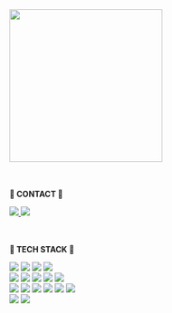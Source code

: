 <div>
    <img src="https://github.com/hayuri90/hayuri90/assets/121767145/0b5d5029-7939-4025-ac78-bfc08cd88d50" height="270">
</div>
<br/><br/>
<div>
    <div>
        <p><strong>💛 CONTACT 💛</strong></p>
        <a href="https://github.com/hayuri90">
            <img src="https://hits.seeyoufarm.com/api/count/incr/badge.svg?url=https%3A%2F%2Fgithub.com%2Fhayuri90&count_bg=%23000000&title_bg=%23000000&icon=github.svg&icon_color=%23E7E7E7&title=GitHub&edge_flat=false)"/>
        </a>
        <a href="mailto:hayuri90@gmail.com">
            <img src="https://img.shields.io/badge/Gmail-d14836?style=flat-square&logo=Gmail&logoColor=white&link=mailto:hayuri90@gmail.com" style="height : auto;"/>
        </a>
    </div>
    <br/><br/>
    <div>
        <p><strong>💛 TECH STACK 💛</strong></p>
        <img src="https://img.shields.io/badge/Java-007396?style=flat-square&logo=Conda-Forge&logoColor=white"/>
        <img src="https://img.shields.io/badge/JavaScript-F7DF1E?style=flat-square&logo=JavaScript&logoColor=white"/>
        <img src="https://img.shields.io/badge/HTML5-E34F26?style=flat-square&logo=HTML5&logoColor=white"/>
        <img src="https://img.shields.io/badge/CSS3-1572B6?style=flat-square&logo=CSS3&logoColor=white"/>
        <br/>
        <img src="https://img.shields.io/badge/Spring-6DB33F?style=flat-square&logo=Spring&logoColor=white"/>
        <img src="https://img.shields.io/badge/springboot-6DB33F?style=flat-square&logo=Spring&logoColor=white"/>
        <img src="https://img.shields.io/badge/Mybatis-000000?style=flat-square&logo=Fluentd&logoColor=white"/>
        <img src="https://img.shields.io/badge/jQuery-0769AD?style=flat-square&logo=jQuery&logoColor=white"/>
        <img src="https://img.shields.io/badge/Bootstrap-7952B3?style=flat-square&logo=Bootstrap&logoColor=white"/>
        <br/>
        <img src="https://img.shields.io/badge/Eclipse%20IDE-2C2255?style=flat-square&logo=EclipseIDE&logoColor=white"/>
        <img src="https://img.shields.io/badge/Visual Studio Code-007ACC?style=flat-square&logo=Visual Studio Code&logoColor=white"/>
        <img src="https://img.shields.io/badge/Git-F05032?style=flat-square&logo=git&logoColor=white"/>
        <img src="https://img.shields.io/badge/GitHub-181717?style=flat-square&logo=GitHub&logoColor=white"/>
        <img src="https://img.shields.io/badge/Notion-333317?style=flat-square&logo=Notion&logoColor=white"/>
        <img src="https://img.shields.io/badge/Tomcat-F8DC75?style=flat-square&logo=ApacheTomcat&logoColor=white" />
        <br/>
        <img src="https://img.shields.io/badge/Oracle-F80000?style=flat-square&logo=Oracle&logoColor=white"/>
        <img src="https://img.shields.io/badge/mysql-4479A1?style=flat-square&logo=Fluentd&logoColor=white"/>
        <br/><br/>
    </div>
</div>